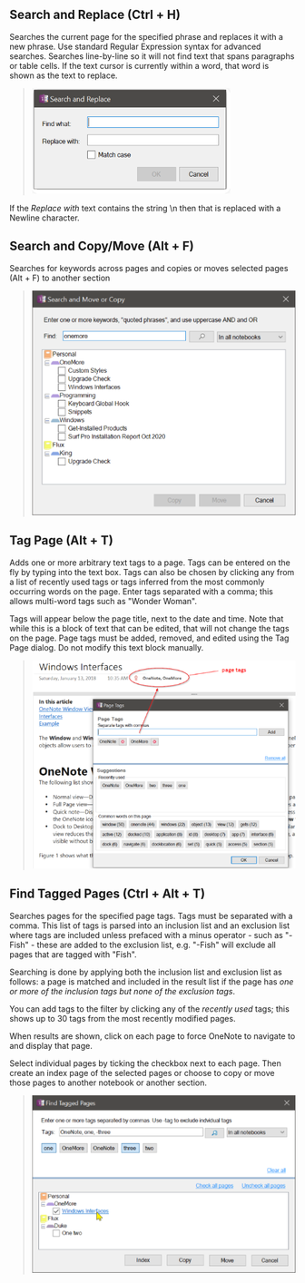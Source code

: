 ## Search and Replace (Ctrl + H)
Searches the current page for the specified phrase and replaces it with a new phrase. Use standard Regular Expression syntax for advanced searches.
Searches line-by-line so it will not find text that spans paragraphs or table cells. If the text cursor is currently within a word, that word is shown as the text to replace.

> ![Search and Replace dialog](images/SearchAndReplace.png)

If the _Replace with_ text contains the string \n then that is replaced with a Newline character.

## Search and Copy/Move (Alt + F)
Searches for keywords across pages and copies or moves selected pages (Alt + F) to another section

> ![Search and Move](images/SearchAndMove.png)

## Tag Page (Alt + T)

Adds one or more arbitrary text tags to a page. Tags can be entered on the fly by typing into the text box. Tags can also be chosen by clicking any from a list of recently used tags or tags inferred from the most commonly occurring words on the page. Enter tags separated with a comma; this allows multi-word tags such as "Wonder Woman".

Tags will appear below the page title, next to the date and time. Note that while this is a block of text that can be edited, that will not change the tags on the page. Page tags must be added, removed, and edited using the Tag Page dialog. Do not modify this text block manually.

> ![Tagging](images/TaggingDialog.png)

## Find Tagged Pages (Ctrl + Alt + T)

Searches pages for the specified page tags. Tags must be separated with a comma. This list of tags is parsed into an inclusion list and an exclusion list where tags are included unless prefaced with a minus operator - such as "-Fish" - these are added to the exclusion list, e.g. "-Fish" will exclude all pages that are tagged with "Fish".

Searching is done by applying both the inclusion list and exclusion list as follows: a page is matched and included in the result list if the page has _one or more of the inclusion tags but none of the exclusion tags_.

You can add tags to the filter by clicking any of the _recently used_ tags; this shows up to 30 tags from the most recently modified pages.

When results are shown, click on each page to force OneNote to navigate to and display that page. 

Select individual pages by ticking the checkbox next to each page. Then create an index page of the selected pages or choose to copy or move those pages to another notebook or another section.

> ![Tagged](images/TaggedDialog.png)


